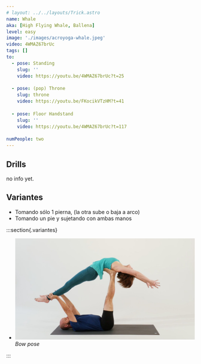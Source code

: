```yaml
---
# layout: ../../layouts/Trick.astro
name: Whale
aka: [High Flying Whale, Ballena]
level: easy
image: './images/acroyoga-whale.jpeg'
video: 4WMAZ67brUc
tags: []
to:
  - pose: Standing
    slug: ''
    video: https://youtu.be/4WMAZ67brUc?t=25

  - pose: (pop) Throne
    slug: throne
    video: https://youtu.be/FKocikVTzHM?t=41

  - pose: Floor Handstand
    slug: ''
    video: https://youtu.be/4WMAZ67brUc?t=117

numPeople: two
---
```


## Drills

no info yet.

## Variantes

- Tomando sólo 1 pierna, (la otra sube o baja a arco)
- Tomando un pie y sujetando con ambas manos

:::section{.variantes}

- ![Untitled 1](./images/acroyoga-whale.jpeg)
  _Bow pose_

:::
